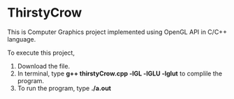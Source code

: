 # ThirstyCrow

This is Computer Graphics project implemented using OpenGL API in C/C++ language. 

To execute this project,
1. Download the file.
2. In terminal, type **g++ thirstyCrow.cpp -lGL -lGLU -lglut** to complile the program.
3. To run the program, type **./a.out**
